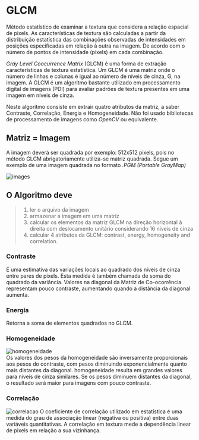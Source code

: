 # GLCM

Método estatístico de examinar a textura que considera a relação espacial de pixels. As características de textura são calculadas a partir da distribuição estatística das combinações observadas de intensidades em posições especificadas em relação à outra na imagem. De acordo com o número de pontos de intensidade (pixels) em cada combinação.  

*Gray Level Coocurrence Matrix* (GLCM) é uma forma de extração características de textura estatística. Um GLCM é uma matriz onde o número de linhas e colunas é igual ao número de níveis de cinza, G, na imagem. A GLCM é um algoritmo bastante utilizado em processamento digital de imagens (PDI) para avaliar padrões de textura presentes em uma imagem em níveis de cinza.  

Neste algoritmo consiste em extrair quatro atributos da matriz, a saber Contraste, Correlação, Energia e Homogeneidade. Não foi usado bibliotecas de processamento de imagens como *OpenCV* ou equivalente.

## Matriz = Imagem
A imagem deverá ser quadrada por exemplo: 512x512 pixels, pois no método GLCM abrigatoriamente utiliza-se matriz quadrada. Segue um exemplo de uma imagem quadrada no formato *.PGM (Portable GrayMap)*  

![images](https://cloud.githubusercontent.com/assets/17646546/26767592/db40bb6a-4977-11e7-9728-0828c26a291b.jpg)

## O Algoritmo deve
> 1) ler o arquivo da imagem 
> 2) armazenar a imagem em uma matriz
> 3) calcular os elementos da matriz GLCM na direção horizontal à direita com deslocamento unitário considerando 16 níveis de cinza
> 4) calcular 4 atributos da GLCM: contrast, energy, homogeneity and correlation.  

### Contraste 
É uma estimativa das variações locais ao quadrado dos níveis de cinza entre pares de pixels. Esta medida é também chamada de soma do quadrado da variância. Valores na diagonal da Matriz de Co-ocorrência representam pouco contraste, aumentando quando a distância da diagonal aumenta.

### Energia
Retorna a soma de elementos quadrados no GLCM.  

### Homogeneidade
![homogeneidade](https://cloud.githubusercontent.com/assets/17646546/26767174/b280b170-4973-11e7-8de5-4cbd31e311b8.png)  
Os valores dos pesos da homogeneidade são inversamente proporcionais aos pesos do contraste, com pesos diminuindo exponencialmente quanto mais distantes da diagonal.  homogeneidade resulta em grandes valores para níveis de cinza similares. Se os pesos diminuem distantes da diagonal, o resultado será maior para imagens com pouco contraste.

### Correlação
![correlacao](https://cloud.githubusercontent.com/assets/17646546/26767184/d3ca7352-4973-11e7-8f4c-c3cf6f4a3875.png)
O coeficiente de correlação utilizado em estatística é uma medida do grau de associação linear (negativa ou positiva) entre duas variáveis quantitativas. A correlação em textura mede a dependência linear de pixels em relação a sua vizinhança.
